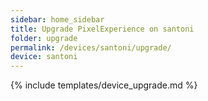 ```yaml
---
sidebar: home_sidebar
title: Upgrade PixelExperience on santoni
folder: upgrade
permalink: /devices/santoni/upgrade/
device: santoni
---
```

{% include templates/device_upgrade.md %}

